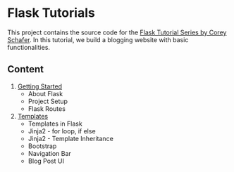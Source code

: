 # Flask Tutorials

This project contains the source code for the [Flask Tutorial Series by Corey Schafer](https://www.youtube.com/watch?v=MwZwr5Tvyxo&list=PL-osiE80TeTs4UjLw5MM6OjgkjFeUxCYH).
In this tutorial, we build a blogging website with basic functionalities. 

## Content

1. [Getting Started](https://www.youtube.com/watch?v=MwZwr5Tvyxo&list=PL-osiE80TeTs4UjLw5MM6OjgkjFeUxCYH&index=1)
    - About Flask
    - Project Setup
    - Flask Routes
2. [Templates](https://www.youtube.com/watch?v=QnDWIZuWYW0&list=PL-osiE80TeTs4UjLw5MM6OjgkjFeUxCYH&index=2)
    - Templates in Flask
    - Jinja2 - for loop, if else
    - Jinja2 - Template Inheritance
    - Bootstrap
    - Navigation Bar
    - Blog Post UI
